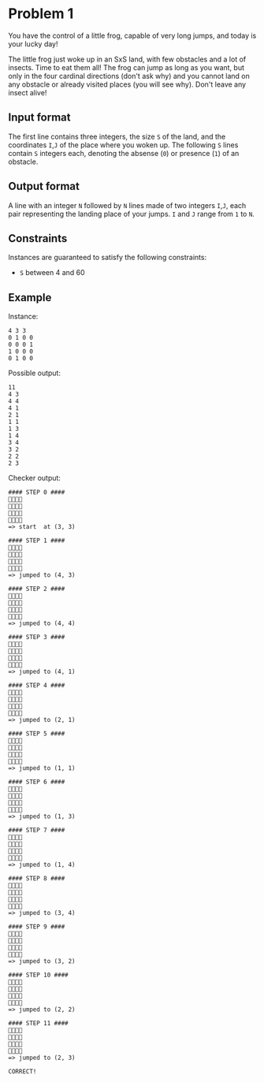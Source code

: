 # Problem 1

You have the control of a little frog, capable of very long jumps, and today is your lucky day!

The little frog just woke up in an SxS land, with few obstacles and a lot of insects.
Time to eat them all!
The frog can jump as long as you want, but only in the four cardinal directions (don't ask why) and you cannot land on any obstacle or already visited places (you will see why).
Don't leave any insect alive!


## Input format

The first line contains three integers, the size `S` of the land, and the coordinates `I`,`J` of the place where you woken up.
The following `S` lines contain `S` integers each, denoting the absense (`0`) or presence (`1`) of an obstacle.


## Output format

A line with an integer `N` followed by `N` lines made of two integers `I`,`J`, each pair representing the landing place of your jumps.
`I` and `J` range from `1` to `N`.


## Constraints

Instances are guaranteed to satisfy the following constraints:

* `S` between 4 and 60


## Example

Instance:

```
4 3 3
0 1 0 0
0 0 0 1
1 0 0 0
0 1 0 0
```

Possible output:

```
11
4 3
4 4
4 1
2 1
1 1
1 3
1 4
3 4
3 2
2 2
2 3
```

Checker output:

```
#### STEP 0 ####
🦟🧱🦟🦟
🦟🦟🦟🧱
🧱🦟🐸🦟
🦟🧱🦟🦟
=> start  at (3, 3)

#### STEP 1 ####
🦟🧱🦟🦟
🦟🦟🦟🧱
🧱🦟💩🦟
🦟🧱🐸🦟
=> jumped to (4, 3)

#### STEP 2 ####
🦟🧱🦟🦟
🦟🦟🦟🧱
🧱🦟💩🦟
🦟🧱💩🐸
=> jumped to (4, 4)

#### STEP 3 ####
🦟🧱🦟🦟
🦟🦟🦟🧱
🧱🦟💩🦟
🐸🧱💩💩
=> jumped to (4, 1)

#### STEP 4 ####
🦟🧱🦟🦟
🐸🦟🦟🧱
🧱🦟💩🦟
💩🧱💩💩
=> jumped to (2, 1)

#### STEP 5 ####
🐸🧱🦟🦟
💩🦟🦟🧱
🧱🦟💩🦟
💩🧱💩💩
=> jumped to (1, 1)

#### STEP 6 ####
💩🧱🐸🦟
💩🦟🦟🧱
🧱🦟💩🦟
💩🧱💩💩
=> jumped to (1, 3)

#### STEP 7 ####
💩🧱💩🐸
💩🦟🦟🧱
🧱🦟💩🦟
💩🧱💩💩
=> jumped to (1, 4)

#### STEP 8 ####
💩🧱💩💩
💩🦟🦟🧱
🧱🦟💩🐸
💩🧱💩💩
=> jumped to (3, 4)

#### STEP 9 ####
💩🧱💩💩
💩🦟🦟🧱
🧱🐸💩💩
💩🧱💩💩
=> jumped to (3, 2)

#### STEP 10 ####
💩🧱💩💩
💩🐸🦟🧱
🧱💩💩💩
💩🧱💩💩
=> jumped to (2, 2)

#### STEP 11 ####
💩🧱💩💩
💩💩🐸🧱
🧱💩💩💩
💩🧱💩💩
=> jumped to (2, 3)

CORRECT!
```
